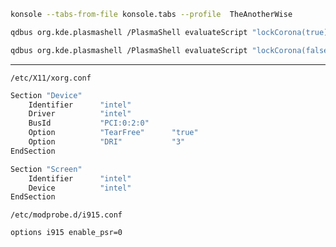 ```bash
konsole --tabs-from-file konsole.tabs --profile  TheAnotherWise
```

```bash
qdbus org.kde.plasmashell /PlasmaShell evaluateScript "lockCorona(true)"

qdbus org.kde.plasmashell /PlasmaShell evaluateScript "lockCorona(false)"
```

---

`/etc/X11/xorg.conf`

```bash
Section "Device"
    Identifier      "intel"
    Driver          "intel"
    BusId           "PCI:0:2:0"
    Option          "TearFree"      "true"
    Option          "DRI"           "3"
EndSection

Section "Screen"
    Identifier      "intel"
    Device          "intel"
EndSection
```

`/etc/modprobe.d/i915.conf`

```bash
options i915 enable_psr=0
```

```
